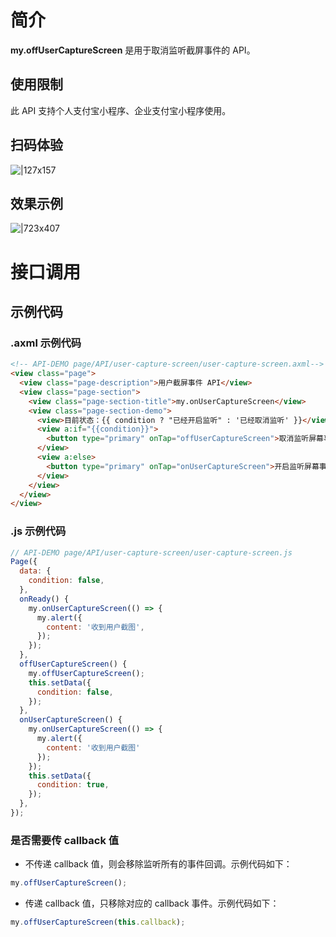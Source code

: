 # 简介

**my.offUserCaptureScreen** 是用于取消监听截屏事件的 API。

## 使用限制

此 API 支持个人支付宝小程序、企业支付宝小程序使用。

## 扫码体验

![|127x157](https://gw.alipayobjects.com/zos/skylark-tools/public/files/5d1e486d074cdcad0206fdfd113f753f.jpeg#align=left&display=inline&height=157&margin=%5Bobject%20Object%5D&originHeight=157&originWidth=127&status=done&style=stroke&width=127)

## 效果示例

![|723x407](https://gw.alipayobjects.com/zos/skylark-tools/public/files/b0f0b81ff9c0a27cd1621a532b7e18f5.png#align=left&display=inline&height=420&margin=%5Bobject%20Object%5D&originHeight=720&originWidth=1280&status=done&style=stroke&width=746)

# 接口调用

## 示例代码

### .axml 示例代码

```html
<!-- API-DEMO page/API/user-capture-screen/user-capture-screen.axml-->
<view class="page">
  <view class="page-description">用户截屏事件 API</view>
  <view class="page-section">
    <view class="page-section-title">my.onUserCaptureScreen</view>
    <view class="page-section-demo">
      <view>目前状态：{{ condition ? "已经开启监听" : '已经取消监听' }}</view>
      <view a:if="{{condition}}">
        <button type="primary" onTap="offUserCaptureScreen">取消监听屏幕事件</button>
      </view>
      <view a:else>
        <button type="primary" onTap="onUserCaptureScreen">开启监听屏幕事件</button>
      </view>
    </view>
  </view>
</view>
```

### .js 示例代码

```javascript
// API-DEMO page/API/user-capture-screen/user-capture-screen.js
Page({
  data: {
    condition: false,
  },
  onReady() {
    my.onUserCaptureScreen(() => {
      my.alert({
        content: '收到用户截图',
      });
    });
  },
  offUserCaptureScreen() {
    my.offUserCaptureScreen();
    this.setData({
      condition: false,
    });
  },
  onUserCaptureScreen() {
    my.onUserCaptureScreen(() => {
      my.alert({
        content: '收到用户截图'
      });
    });
    this.setData({
      condition: true,
    });
  },
});
```

### 是否需要传 callback 值

- 不传递 callback 值，则会移除监听所有的事件回调。示例代码如下：
```javascript
my.offUserCaptureScreen();
```

- 传递 callback 值，只移除对应的 callback 事件。示例代码如下：
```javascript
my.offUserCaptureScreen(this.callback);
```
